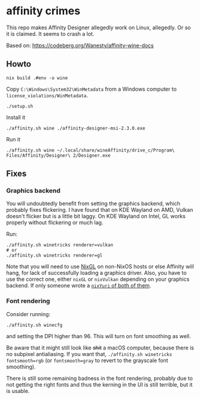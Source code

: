 # affinity crimes

This repo makes Affinity Designer allegedly work on Linux, allegedly. Or so it
is claimed. It seems to crash a lot.

Based on: https://codeberg.org/Wanesty/affinity-wine-docs

## Howto

```
nix build .#env -o wine
```

Copy `C:\Windows\System32\WinMetadata` from a Windows computer to `license_violations/WinMetadata`.

```
./setup.sh
```

Install it

```
./affinity.sh wine ./affinity-designer-msi-2.3.0.exe
```

Run it

```
./affinity.sh wine ~/.local/share/wineAffinity/drive_c/Program\ Files/Affinity/Designer\ 2/Designer.exe
```

## Fixes

### Graphics backend

You will undoubtedly benefit from setting the graphics backend, which probably
fixes flickering. I have found that on KDE Wayland on AMD, Vulkan doesn't
flicker but is a little bit laggy. On KDE Wayland on Intel, GL works properly
without flickering or much lag.

Run:

```
./affinity.sh winetricks renderer=vulkan
# or
./affinity.sh winetricks renderer=gl
```

Note that you will need to use [NixGL](https://github.com/nix-community/nixGL)
on non-NixOS hosts or else Affinity will hang, for lack of successfully loading
a graphics driver. Also, you have to use the correct one, either `nixGL` or
`nixVulkan` depending on your graphics backend. If only someone wrote a
[`nixYuri` of both of
them](https://github.com/lf-/dotfiles/blob/main/configs/nix/packages/nixYuri/package.nix).

### Font rendering

Consider running:

```
./affinity.sh winecfg
```

and setting the DPI higher than 96. This will turn on font smoothing as well.

Be aware that it might still look like ~~shit~~ a macOS computer, because there
is no subpixel antialiasing. If you want that, `./affinity.sh winetricks
fontsmooth=rgb` (or `fontsmooth=gray` to revert to the grayscale font
smoothing).

There is still some remaining badness in the font rendering, probably due to
not getting the right fonts and thus the kerning in the UI is still terrible,
but it is usable.

